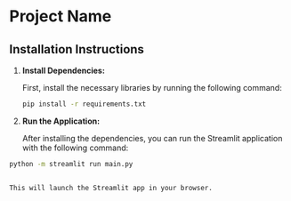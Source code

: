 # Project Name

## Installation Instructions

1. **Install Dependencies:**

   First, install the necessary libraries by running the following command:

   ```bash
   pip install -r requirements.txt
2. **Run the Application:**

    After installing the dependencies, you can run the Streamlit application with the following command:
  ```bash
  python -m streamlit run main.py


This will launch the Streamlit app in your browser.
